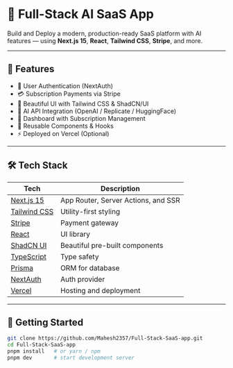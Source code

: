 # 🚀 Full-Stack AI SaaS App

Build and Deploy a modern, production-ready SaaS platform with AI features — using **Next.js 15**, **React**, **Tailwind CSS**, **Stripe**, and more.

---

## 🧠 Features

- 🔐 User Authentication (NextAuth)
- 💳 Subscription Payments via Stripe
- 🎨 Beautiful UI with Tailwind CSS & ShadCN/UI
- 🧠 AI API Integration (OpenAI / Replicate / HuggingFace)
- 🧾 Dashboard with Subscription Management
- 🔄 Reusable Components & Hooks
- ⚡ Deployed on Vercel (Optional)

---

## 🛠️ Tech Stack

| Tech | Description |
|------|-------------|
| [Next.js 15](https://nextjs.org/) | App Router, Server Actions, and SSR |
| [Tailwind CSS](https://tailwindcss.com/) | Utility-first styling |
| [Stripe](https://stripe.com) | Payment gateway |
| [React](https://reactjs.org/) | UI library |
| [ShadCN UI](https://ui.shadcn.dev/) | Beautiful pre-built components |
| [TypeScript](https://www.typescriptlang.org/) | Type safety |
| [Prisma](https://www.prisma.io/) | ORM for database |
| [NextAuth](https://next-auth.js.org/) | Auth provider |
| [Vercel](https://vercel.com/) | Hosting and deployment |

---

## 🚀 Getting Started

```bash
git clone https://github.com/Mahesh2357/Full-Stack-SaaS-app.git
cd Full-Stack-SaaS-app
pnpm install   # or yarn / npm
pnpm dev       # start development server
